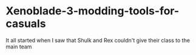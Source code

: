 # Xenoblade-3-modding-tools-for-casuals
It all started when I saw that Shulk and Rex couldn't give their class to the main team
